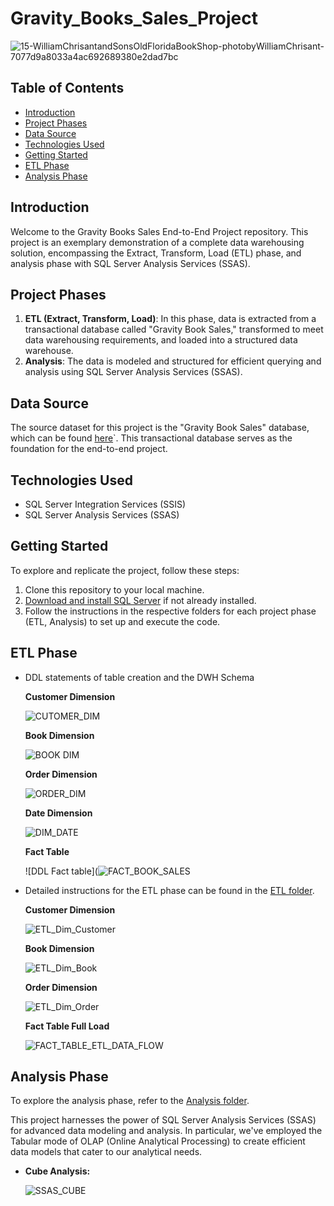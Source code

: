 # Gravity_Books_Sales_Project
![15-WilliamChrisantandSonsOldFloridaBookShop-photobyWilliamChrisant-7077d9a8033a4ac692689380e2dad7bc](https://github.com/Ahmed-Eladl/Gravity_Books_Sales_Project/assets/88304019/982c2d5f-fbe8-49e9-9492-e6bb252b6cb8)


## Table of Contents
- [Introduction](#introduction)
- [Project Phases](#project-phases)
- [Data Source](#data-source)
- [Technologies Used](#technologies-used)
- [Getting Started](#getting-started)
- [ETL Phase](#etl-phase)
- [Analysis Phase](#analysis-phase)

## Introduction
Welcome to the Gravity Books Sales End-to-End Project repository. This project is an exemplary demonstration of a complete data warehousing solution, encompassing the Extract, Transform, Load (ETL) phase, and analysis phase with SQL Server Analysis Services (SSAS).

## Project Phases
1. **ETL (Extract, Transform, Load)**: In this phase, data is extracted from a transactional database called "Gravity Book Sales," transformed to meet data warehousing requirements, and loaded into a structured data warehouse.
2. **Analysis**: The data is modeled and structured for efficient querying and analysis using SQL Server Analysis Services (SSAS).

## Data Source
The source dataset for this project is the "Gravity Book Sales" database, which can be found [here](`https://github.com/bbrumm/databasestar/tree/main/sample_databases/sample_db_gravity/gravity_sqlserver)`. This transactional database serves as the foundation for the end-to-end project.

## Technologies Used
- SQL Server Integration Services (SSIS)
- SQL Server Analysis Services (SSAS)

## Getting Started
To explore and replicate the project, follow these steps:
1. Clone this repository to your local machine.
2. [Download and install SQL Server](https://www.microsoft.com/en-us/sql-server/sql-server-downloads) if not already installed.
3. Follow the instructions in the respective folders for each project phase (ETL, Analysis) to set up and execute the code.

## ETL Phase


* DDL statements of table creation and the DWH Schema
  
  **Customer Dimension**
    
  ![CUTOMER_DIM](https://github.com/Ahmed-Eladl/Gravity_Books_Sales_Project/assets/88304019/abe8f537-e4da-45d7-aeb6-62c50eefe3d0)


    
  **Book Dimension**
    
   ![BOOK DIM](https://github.com/Ahmed-Eladl/Gravity_Books_Sales_Project/assets/88304019/3feaf48a-d3d9-4f75-92e6-b69a6f6b6d80)


    
   **Order Dimension**
     
    ![ORDER_DIM](https://github.com/Ahmed-Eladl/Gravity_Books_Sales_Project/assets/88304019/75a9741a-2df0-4c11-9813-cb2761fd3b9b)


  
  **Date Dimension**
     
    ![DIM_DATE](https://github.com/Ahmed-Eladl/Gravity_Books_Sales_Project/assets/88304019/34cf3adb-9c75-4654-a1cc-3a22c4881f94)

  **Fact Table**
     
    ![DDL Fact table](![FACT_BOOK_SALES](https://github.com/Ahmed-Eladl/Gravity_Books_Sales_Project/assets/88304019/44fb4bf2-5d7a-42c0-8bbb-eade8ffd62f3)



* Detailed instructions for the ETL phase can be found in the [ETL folder](/ETL).

  **Customer Dimension**
   
    ![ETL_Dim_Customer](https://github.com/Ahmed-Eladl/Gravity_Books_Sales_Project/assets/88304019/fcd294ad-3a9c-4c01-93d1-1e4d281bf4fb)


  **Book Dimension**
   
   ![ETL_Dim_Book](https://github.com/Ahmed-Eladl/Gravity_Books_Sales_Project/assets/88304019/7f4bf0ef-c240-4897-b36c-8e468e1116cc)


  **Order Dimension**
   
    ![ETL_Dim_Order](https://github.com/Ahmed-Eladl/Gravity_Books_Sales_Project/assets/88304019/d6e46b85-760f-4599-a2ff-96c4862bafc3)


  **Fact Table Full Load**
   
    ![FACT_TABLE_ETL_DATA_FLOW](https://github.com/Ahmed-Eladl/Gravity_Books_Sales_Project/assets/88304019/4094ac38-4dfc-422e-babb-604f3b599a53)


## Analysis Phase
To explore the analysis phase, refer to the [Analysis folder](/Analysis).

This project harnesses the power of SQL Server Analysis Services (SSAS) for advanced data modeling and analysis. In particular, we've employed the Tabular mode of OLAP (Online Analytical Processing) to create efficient data models that cater to our analytical needs.

- **Cube Analysis:**

    ![SSAS_CUBE](https://github.com/Ahmed-Eladl/Gravity_Books_Sales_Project/assets/88304019/dc6b3238-297e-4a82-942c-9ce0e6da81b9)

